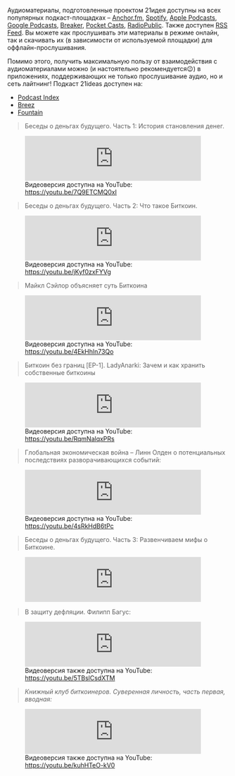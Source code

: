  

Аудиоматериалы, подготовленные проектом 21идея доступны на всех популярных подкаст-площадках – [Anchor.fm](https://anchor.fm/tony-lightning), [Spotify](https://open.spotify.com/show/1vjCoEDFPYaqKm3HasOZrK), [Apple Podcasts](https://podcasts.apple.com/us/podcast/21ideas/id1584949114), [Google Podcasts](https://www.google.com/podcasts?feed=aHR0cHM6Ly9hbmNob3IuZm0vcy82OWM4ZGU1OC9wb2RjYXN0L3Jzcw==), [Breaker](https://www.breaker.audio/21ideas), [Pocket Casts](https://pca.st/c4me4r1y), [RadioPublic](https://radiopublic.com/21ideas-G7n37L). Также доступен [RSS Feed](https://anchor.fm/s/69c8de58/podcast/rss). Вы можете как прослушивать эти материалы в режиме онлайн, так и скачивать их (в зависимости от используемой площадки) для оффлайн-прослушивания.

Помимо этого, получить максимальную пользу от взаимодействия с аудиоматериалами можно (и настоятельно рекомендуется😉) в приложениях, поддерживающих не только прослушивание аудио, но и сеть лайтнинг! Подкаст 21ideas доступен на:

*   [Podcast Index](https://podcastindex.org/podcast/4255963)
*   [Breez](https://www.21ideas.org/theory-ln-breez-wallet/)
*   [Fountain](https://www.fountain.fm/)

<blockquote class="kg-blockquote-alt">Беседы о деньгах будущего. Часть 1: История становления денег.</blockquote>

<figure class="kg-card kg-embed-card kg-card-hascaption"><iframe frameborder="0" height="102px" scrolling="no" src="https://anchor.fm/tony-lightning/embed/episodes/1-e1ecc2q" width="400px"></iframe><figcaption>Видеоверсия доступна на YouTube: <a href="https://youtu.be/7Q9ETCMQ0xI">https://youtu.be/7Q9ETCMQ0xI</a></figcaption></figure>

<blockquote class="kg-blockquote-alt">Беседы о деньгах будущего. Часть 2: Что такое Биткоин.</blockquote>

<figure class="kg-card kg-embed-card kg-card-hascaption"><iframe frameborder="0" height="102px" scrolling="no" src="https://anchor.fm/tony-lightning/embed/episodes/2-e1ef872" width="400px"></iframe><figcaption>Видеоверсия доступна на YouTube: <a href="https://youtu.be/jKyf0zxFYVg">https://youtu.be/jKyf0zxFYVg</a></figcaption></figure>

<blockquote class="kg-blockquote-alt">Майкл Сэйлор объясняет суть Биткоина</blockquote>

<figure class="kg-card kg-embed-card kg-card-hascaption"><iframe frameborder="0" height="102px" scrolling="no" src="https://anchor.fm/tony-lightning/embed/episodes/ep-e1eprau" width="400px"></iframe><figcaption>Видеоверсия доступна на YouTube: <a href="https://youtu.be/4EkHhln73Qo">https://youtu.be/4EkHhln73Qo</a></figcaption></figure>

<blockquote class="kg-blockquote-alt">Биткоин без границ [EP-1]. LadyAnarki: Зачем и как хранить собственные биткоины</blockquote>

<figure class="kg-card kg-embed-card kg-card-hascaption"><iframe frameborder="0" height="102px" scrolling="no" src="https://anchor.fm/tony-lightning/embed/episodes/EP-1-LadyAnarki-e1eq78i" width="400px"></iframe><figcaption>Видеоверсия доступна на YouTube: <a href="https://youtu.be/RqmNalqxPRs">https://youtu.be/RqmNalqxPRs</a></figcaption></figure>

<blockquote class="kg-blockquote-alt">Глобальная экономическая война – Линн Олден о потенциальных последствиях разворачивающихся событий: </blockquote>

<figure class="kg-card kg-embed-card kg-card-hascaption"><iframe frameborder="0" height="102px" scrolling="no" src="https://anchor.fm/tony-lightning/embed/episodes/ep-e1ft2ta" width="400px"></iframe><figcaption>Видеоверсия доступна на YouTube: <a href="https://youtu.be/4sRkHdB6tPc">https://youtu.be/4sRkHdB6tPc</a></figcaption></figure>

<blockquote class="kg-blockquote-alt">Беседы о деньгах будущего. Часть 3: Развенчиваем мифы о Биткоине.</blockquote>

<figure class="kg-card kg-embed-card"><iframe frameborder="0" height="102px" scrolling="no" src="https://anchor.fm/tony-lightning/embed/episodes/3-e1gs7fc" width="400px"></iframe></figure>

<blockquote class="kg-blockquote-alt">В защиту дефляции. Филипп Багус:</blockquote>

<figure class="kg-card kg-embed-card kg-card-hascaption"><iframe frameborder="0" height="102px" scrolling="no" src="https://anchor.fm/tony-lightning/embed/episodes/---e1ht107" width="400px"></iframe><figcaption>Видеоверсия также доступна на YouTube: <a href="https://youtu.be/5TBslCsdXTM">https://youtu.be/5TBslCsdXTM</a></figcaption></figure>

<blockquote class="kg-blockquote-alt"><em>Книжный клуб биткоинеров. Суверенная личность, часть первая, вводная:</em></blockquote>

<figure class="kg-card kg-embed-card kg-card-hascaption"><iframe frameborder="0" height="102px" scrolling="no" src="https://anchor.fm/tony-lightning/embed/episodes/ep-e1kduhj" width="400px"></iframe><figcaption>Видеоверсия также доступна на YouTube: <a href="https://youtu.be/kuhHTeO-kV0">https://youtu.be/kuhHTeO-kV0</a></figcaption></figure>
